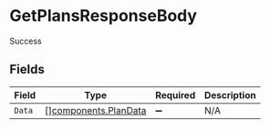 # GetPlansResponseBody

Success


## Fields

| Field                                                        | Type                                                         | Required                                                     | Description                                                  |
| ------------------------------------------------------------ | ------------------------------------------------------------ | ------------------------------------------------------------ | ------------------------------------------------------------ |
| `Data`                                                       | [][components.PlanData](../../models/components/plandata.md) | :heavy_minus_sign:                                           | N/A                                                          |
